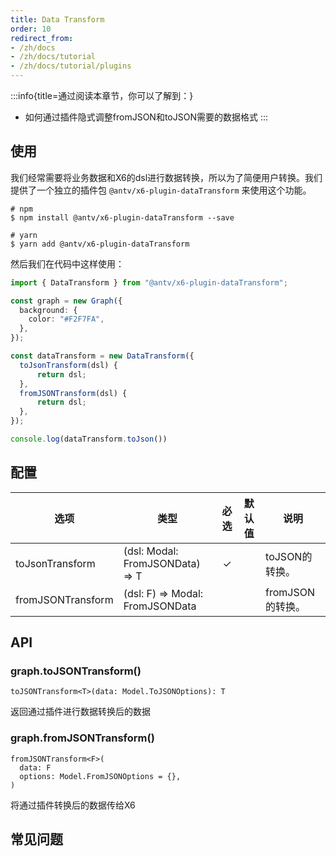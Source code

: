 ```yaml
---
title: Data Transform
order: 10
redirect_from:
- /zh/docs
- /zh/docs/tutorial
- /zh/docs/tutorial/plugins
---
```


:::info{title=通过阅读本章节，你可以了解到：}

- 如何通过插件隐式调整fromJSON和toJSON需要的数据格式
  :::

## 使用

我们经常需要将业务数据和X6的dsl进行数据转换，所以为了简便用户转换。我们提供了一个独立的插件包 `@antv/x6-plugin-dataTransform` 来使用这个功能。

```shell
# npm
$ npm install @antv/x6-plugin-dataTransform --save

# yarn
$ yarn add @antv/x6-plugin-dataTransform
```

然后我们在代码中这样使用：

```ts
import { DataTransform } from "@antv/x6-plugin-dataTransform";

const graph = new Graph({
  background: {
    color: "#F2F7FA",
  },
});

const dataTransform = new DataTransform({
  toJsonTransform(dsl) {
      return dsl;
  },
  fromJSONTransform(dsl) { 
      return dsl;
  },
});

console.log(dataTransform.toJson())
```

## 配置

| 选项                 | 类型                                                                                | 必选 | 默认值 | 说明                                                                                                     |
| -------------------- | ----------------------------------------------------------------------------------- | :--: | ------ | -------------------------------------------------------------------------------------------------------- |
| toJsonTransform    | (dsl: Modal: FromJSONData) => T                                                                                 |  ✓️  |        | toJSON的转换。                                                                                               |
| fromJSONTransform  | (dsl: F) => Modal: FromJSONData                             |      |        | fromJSON的转换。                                          | |      |    `document.body`   | 自定义拖拽画布容器。 |

## API

### graph.toJSONTransform()

```sign
toJSONTransform<T>(data: Model.ToJSONOptions): T
```

返回通过插件进行数据转换后的数据

### graph.fromJSONTransform()

```sign
fromJSONTransform<F>(
  data: F
  options: Model.FromJSONOptions = {},
)
```

将通过插件转换后的数据传给X6

## 常见问题
